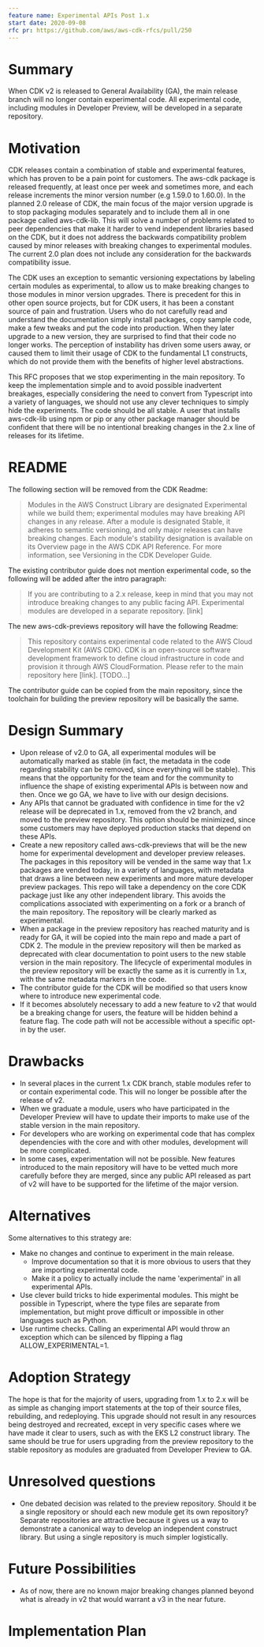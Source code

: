 ```yaml
---
feature name: Experimental APIs Post 1.x
start date: 2020-09-08
rfc pr: https://github.com/aws/aws-cdk-rfcs/pull/250
---
```


# Summary

When CDK v2 is released to General Availability (GA), the main release branch will no longer contain experimental code.
All experimental code, including modules in Developer Preview, will be developed in a separate repository.

# Motivation

CDK releases contain a combination of stable and experimental features, which has proven to be a pain point for
customers. The aws-cdk package is released frequently, at least once per week and sometimes more, and each release
increments the minor version number (e.g 1.59.0 to 1.60.0). In the planned 2.0 release of CDK, the main focus of the
major version upgrade is to stop packaging modules separately and to include them all in one package called aws-cdk-lib.
This will solve a number of problems related to peer dependencies that make it harder to vend independent libraries
based on the CDK, but it does not address the backwards compatibility problem caused by minor releases with breaking
changes to experimental modules. The current 2.0 plan does not include any consideration for the backwards compatibility
issue.

The CDK uses an exception to semantic versioning expectations by labeling certain modules as experimental, to allow us
to make breaking changes to those modules in minor version upgrades. There is precedent for this in other open source
projects, but for CDK users, it has been a constant source of pain and frustration. Users who do not carefully read and
understand the documentation simply install packages, copy sample code, make a few tweaks and put the code into
production. When they later upgrade to a new version, they are surprised to find that their code no longer works. The
perception of instability has driven some users away, or caused them to limit their usage of CDK to the fundamental L1
constructs, which do not provide them with the benefits of higher level abstractions.

This RFC proposes that we stop experimenting in the main repository. To keep the implementation simple and to avoid
possible inadvertent breakages, especially considering the need to convert from Typescript into a variety of languages,
we should not use any clever techniques to simply hide the experiments. The code should be all stable. A user that
installs aws-cdk-lib using npm or pip or any other package manager should be confident that there will be no intentional
breaking changes in the 2.x line of releases for its lifetime.

# README

The following section will be removed from the CDK Readme:

> Modules in the AWS Construct Library are designated Experimental while we build them; experimental modules may have
> breaking API changes in any release. After a module is designated Stable, it adheres to semantic versioning, and only
> major releases can have breaking changes. Each module's stability designation is available on its Overview page in the
> AWS CDK API Reference. For more information, see Versioning in the CDK Developer Guide.

The existing contributor guide does not mention experimental code, so the following will be added after the intro
paragraph:

> If you are contributing to a 2.x release, keep in mind that you may not introduce breaking changes to any public
> facing API. Experimental modules are developed in a separate repository. [link]

The new aws-cdk-previews repository will have the following Readme:

> This repository contains experimental code related to the AWS Cloud Development Kit (AWS CDK). CDK is an open-source
> software development framework to define cloud infrastructure in code and provision it through AWS CloudFormation.
> Please refer to the main repository here [link]. [TODO...]

The contributor guide can be copied from the main repository, since the toolchain for building the preview repository
will be basically the same.

# Design Summary

- Upon release of v2.0 to GA, all experimental modules will be automatically marked as stable (in fact, the metadata in
  the code regarding stability can be removed, since everything will be stable). This means that the opportunity for the
  team and for the community to influence the shape of existing experimental APIs is between now and then. Once we go
  GA, we have to live with our design decisions.
- Any APIs that cannot be graduated with confidence in time for the v2 release will be deprecated in 1.x, removed from
  the v2 branch, and moved to the preview repository. This option should be minimized, since some customers may have
  deployed production stacks that depend on these APIs.
- Create a new repository called aws-cdk-previews that will be the new home for experimental development and developer
  preview releases. The packages in this repository will be vended in the same way that 1.x packages are vended today,
  in a variety of languages, with metadata that draws a line between new experiments and more mature developer preview
  packages. This repo will take a dependency on the core CDK package just like any other independent library. This
  avoids the complications associated with experimenting on a fork or a branch of the main repository. The repository
  will be clearly marked as experimental.
- When a package in the preview repository has reached maturity and is ready for GA, it will be copied into the main
  repo and made a part of CDK 2. The module in the preview repository will then be marked as deprecated with clear
  documentation to point users to the new stable version in the main repository. The lifecycle of experimental modules
  in the preview repository will be exactly the same as it is currently in 1.x, with the same metadata markers in the
  code.
- The contributor guide for the CDK will be modified so that users know where to introduce new experimental code.
- If it becomes absolutely necessary to add a new feature to v2 that would be a breaking change for users, the feature
  will be hidden behind a feature flag. The code path will not be accessible without a specific opt-in by the user.

# Drawbacks

- In several places in the current 1.x CDK branch, stable modules refer to or contain experimental code. This will no
  longer be possible after the release of v2.
- When we graduate a module, users who have participated in the Developer Preview will have to update their imports to
  make use of the stable version in the main repository.
- For developers who are working on experimental code that has complex dependencies with the core and with other
  modules, development will be more complicated.
- In some cases, experimentation will not be possible. New features introduced to the main repository will have to be
  vetted much more carefully before they are merged, since any public API released as part of v2 will have to be
  supported for the lifetime of the major version.

# Alternatives

Some alternatives to this strategy are:

- Make no changes and continue to experiment in the main release.
  - Improve documentation so that it is more obvious to users that they are importing experimental code.
  - Make it a policy to actually include the name 'experimental' in all experimental APIs.
- Use clever build tricks to hide experimental modules. This might be possible in Typescript, where the type files are
  separate from implementation, but might prove difficult or impossible in other languages such as Python.
- Use runtime checks. Calling an experimental API would throw an exception which can be silenced by flipping a flag
  ALLOW_EXPERIMENTAL=1.

# Adoption Strategy

The hope is that for the majority of users, upgrading from 1.x to 2.x will be as simple as changing import statements at
the top of their source files, rebuilding, and redeploying. This upgrade should not result in any resources being
destroyed and recreated, except in very specific cases where we have made it clear to users, such as with the EKS L2
construct library. The same should be true for users upgrading from the preview repository to the stable repository as
modules are graduated from Developer Preview to GA.

# Unresolved questions

- One debated decision was related to the preview repository. Should it be a single repository or should each new module
  get its own repository? Separate repositories are attractive because it gives us a way to demonstrate a canonical way
  to develop an independent construct library. But using a single repository is much simpler logistically.

# Future Possibilities

- As of now, there are no known major breaking changes planned beyond what is already in v2 that would warrant a v3 in
  the near future.

# Implementation Plan
